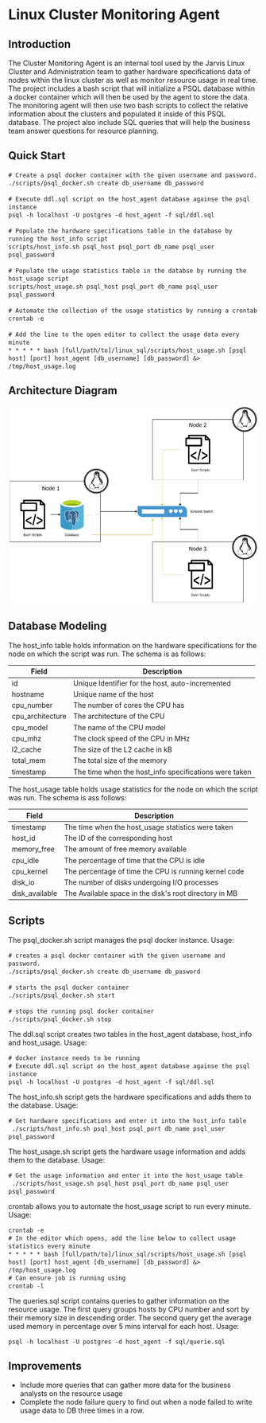 # Linux Cluster Monitoring Agent
## Introduction
The Cluster Monitoring Agent is an internal tool used by the Jarvis Linux Cluster and 
Administration team to gather hardware specifications data of nodes within the linux 
cluster as well as monitor resource usage in real time. The project includes a bash script 
that will initialize a PSQL database within a docker container which will then be used by 
the agent to store the data. The monitoring agent will then use two bash scripts to collect
the relative information about the clusters and populated it inside of this PSQL database. 
The project also include SQL queries that will help the business team answer questions for 
resource planning.    

## Quick Start
```shell script
# Create a psql docker container with the given username and password.
./scripts/psql_docker.sh create db_username db_password

# Execute ddl.sql script on the host_agent database againse the psql instance
psql -h localhost -U postgres -d host_agent -f sql/ddl.sql

# Populate the hardware specifications table in the database by running the host_info script
scripts/host_info.sh psql_host psql_port db_name psql_user psql_password

# Populate the usage statistics table in the databse by running the host_usage script
scripts/host_usage.sh psql_host psql_port db_name psql_user psql_password

# Automate the collection of the usage statistics by running a crontab 
crontab -e 

# Add the line to the open editor to collect the usage data every minute 
* * * * * bash [full/path/to]/linux_sql/scripts/host_usage.sh [psql host] [port] host_agent [db_username] [db_password] &> /tmp/host_usage.log
```
## Architecture Diagram

![](assets/architecture.png)

## Database Modeling
The host_info table holds information on the hardware specifications for the node on which the script was run. The schema is as follows: 

Field | Description 
------|------------
id | Unique Identifier for the host, auto-incremented
hostname | Unique name of the host
cpu_number | The number of cores the CPU has
cpu_architecture | The architecture of the CPU
cpu_model | The name of the CPU model
cpu_mhz | The clock speed of the CPU in MHz
l2_cache | The size of the L2 cache in kB
total_mem | The total size of the memory 
timestamp | The time when the host_info specifications were taken

The host_usage table holds usage statistics for the node on which the script was run. The schema is ass follows: 

Field | Description 
------|------------
timestamp | The time when the host_usage statistics were taken 
host_id | The ID of the corresponding host 
memory_free | The amount of free memory available
cpu_idle | The percentage of time that the CPU is idle
cpu_kernel | The percentage of time the CPU is running kernel code
disk_io | The number of disks undergoing I/O processes
disk_available | The Available space in the disk's root directory in MB

## Scripts

The psql_docker.sh script manages the psql docker instance. Usage:
```shell script
# creates a psql docker container with the given username and password.
./scripts/psql_docker.sh create db_username db_pasword

# starts the psql docker container
./scripts/psql_docker.sh start

# stops the running psql docker container
./scripts/psql_docker.sh stop
```

The ddl.sql script creates two tables in the host_agent database, host_info and host_usage. Usage:
```shell script
# docker instance needs to be running
# Execute ddl.sql script on the host_agent database againse the psql instance
psql -h localhost -U postgres -d host_agent -f sql/ddl.sql
```

The host_info.sh script gets the hardware specifications and adds them to the database. Usage:
```shell script
# Get hardware specifications and enter it into the host_info table
 ./scripts/host_info.sh psql_host psql_port db_name psql_user psql_password
```

The host_usage.sh script gets the hardware usage information and adds them to the database. Usage:
```shell script
# Get the usage information and enter it into the host_usage table
 ./scripts/host_usage.sh psql_host psql_port db_name psql_user psql_password
```

crontab allows you to automate the host_usage script to run every minute. Usage:
```shell script
crontab -e
# In the editor which opens, add the line below to collect usage statistics every minute
* * * * * bash [full/path/to]/linux_sql/scripts/host_usage.sh [psql host] [port] host_agent [db_username] [db_password] &> /tmp/host_usage.log
# Can ensure job is running using
crontab -l
```

The queries.sql script contains queries to gather information on the resource usage. The first 
query groups hosts by CPU number and sort by their memory size in descending order. The second 
query get the average used memory in percentage over 5 mins interval for each host. Usage:
```shell script
psql -h localhost -U postgres -d host_agent -f sql/querie.sql
```

## Improvements
* Include more queries that can gather more data for the business analysts on the resource usage
* Complete the node failure query to find out when a node failed to write usage data to DB three 
times in a row.